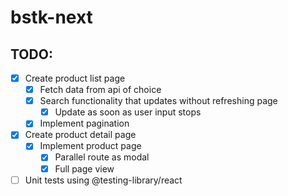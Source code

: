 # bstk-next


## TODO:
- [x] Create product list page
    - [x] Fetch data from api of choice
    - [x] Search functionality that updates without refreshing page
        - [x] Update as soon as user input stops
    - [x] Implement pagination
- [x] Create product detail page
    - [x] Implement product page
        - [x] Parallel route as modal
        - [x] Full page view
- [ ] Unit tests using @testing-library/react
